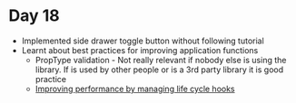 # Day 18

- Implemented side drawer toggle button without following tutorial
- Learnt about best practices for improving application functions
  - PropType validation - Not really relevant if nobody else is using the library. If is used by other people or is a 3rd party library it is good practice
  - [Improving performance by managing life cycle hooks](../improving-performance.md)